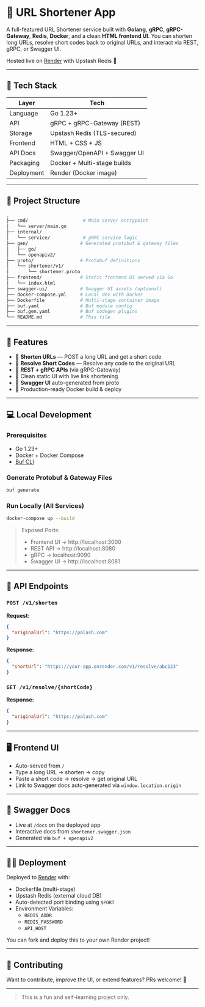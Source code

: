 # 🚀 URL Shortener App

A full-featured URL Shortener service built with **Golang**, **gRPC**, **gRPC-Gateway**, **Redis**, **Docker**, and a clean **HTML frontend UI**. You can shorten long URLs, resolve short codes back to original URLs, and interact via REST, gRPC, or Swagger UI.

Hosted live on [Render](https://render.com) with Upstash Redis 🚀

---

## 🧱 Tech Stack

| Layer        | Tech                          |
|--------------|-------------------------------|
| Language     | Go 1.23+                      |
| API          | gRPC + gRPC-Gateway (REST)    |
| Storage      | Upstash Redis (TLS-secured)   |
| Frontend     | HTML + CSS + JS               |
| API Docs     | Swagger/OpenAPI + Swagger UI  |
| Packaging    | Docker + Multi-stage builds   |
| Deployment   | Render (Docker image)         |

---

## 📁 Project Structure

```bash
.
├── cmd/                    # Main server entrypoint
│   └── server/main.go
├── internal/
│   └── service/            # gRPC service logic
├── gen/                   # Generated protobuf & gateway files
│   ├── go/
│   └── openapiv2/
├── proto/                 # Protobuf definitions
│   └── shortener/v1/
│       └── shortener.proto
├── frontend/              # Static frontend UI served via Go
│   └── index.html
├── swagger-ui/            # Swagger UI assets (optional)
├── docker-compose.yml     # Local dev with Docker
├── Dockerfile             # Multi-stage container image
├── buf.yaml               # Buf module config
├── buf.gen.yaml           # Buf codegen plugins
└── README.md              # This file
```

---

## 🧪 Features

- 🔗 **Shorten URLs** — POST a long URL and get a short code
- 🧭 **Resolve Short Codes** — Resolve any code to the original URL
- 💬 **REST + gRPC APIs** (via gRPC-Gateway)
- 🧼 Clean static UI with live link shortening
- 📜 **Swagger UI** auto-generated from proto
- 🐳 Production-ready Docker build & deploy

---

## 💻 Local Development

### Prerequisites
- Go 1.23+
- Docker + Docker Compose
- [Buf CLI](https://buf.build/docs/installation)

### Generate Protobuf & Gateway Files
```bash
buf generate
```

### Run Locally (All Services)
```bash
docker-compose up --build
```

> Exposed Ports:
> - Frontend UI → http://localhost:3000
> - REST API    → http://localhost:8080
> - gRPC        → localhost:9090
> - Swagger UI  → http://localhost:8081

---

## 🔗 API Endpoints

### `POST /v1/shorten`
**Request:**
```json
{
  "originalUrl": "https://palash.com"
}
```
**Response:**
```json
{
  "shortUrl": "https://your-app.onrender.com/v1/resolve/abc123"
}
```

### `GET /v1/resolve/{shortCode}`
**Response:**
```json
{
  "originalUrl": "https://palash.com"
}
```

---

## 🖥️ Frontend UI

- Auto-served from `/`
- Type a long URL → shorten → copy
- Paste a short code → resolve → get original URL
- Link to Swagger docs auto-generated via `window.location.origin`

---

## 📜 Swagger Docs

- Live at `/docs` on the deployed app
- Interactive docs from `shortener.swagger.json`
- Generated via `buf + openapiv2`

---

## 🧑‍💻 Deployment

Deployed to [Render](https://render.com) with:
- Dockerfile (multi-stage)
- Upstash Redis (external cloud DB)
- Auto-detected port binding using `$PORT`
- Environment Variables:
  - `REDIS_ADDR`
  - `REDIS_PASSWORD`
  - `API_HOST`

You can fork and deploy this to your own Render project!

---

## 🤝 Contributing

Want to contribute, improve the UI, or extend features? PRs welcome! 🫶

---

> This is a fun and self-learning project only.

